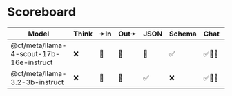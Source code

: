 # Scoreboard

| Model                                   | Think | ➛In   | Out➛   | JSON | Schema | Chat   | Stream | Tool | Batch | Seed | File | Cite | Probs | Limits |
| --------------------------------------- | ----- | ----- | ------ | ---- | ------ | ------ | ------ | ---- | ----- | ---- | ---- | ---- | ----- | ------ |
| @cf/meta/llama-4-scout-17b-16e-instruct | ❌    | 💬    | 💬     | 🤪   | ✅     | ✅🚩🤪 | 🚩🤏🤪 | ❌   | ❌    | ✅   | ❌   | ❌   | ❌    | ❌     |
| @cf/meta/llama-3.2-3b-instruct          | ❌    | 💬    | 💬     | ✅   | ❌     | ✅🚩🤪 | 🚩🤏🤪 | ❌   | ❌    | ✅   | ❌   | ❌   | ❌    | ❌     |
